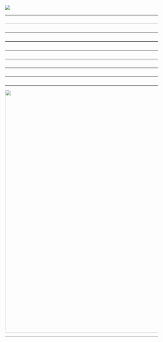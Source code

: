 <img src="I'm Manmeet Singh.png">

<img src="RevoQuant/1.png" alt="">
<img src="RevoQuant/2.png" alt="">
<img src="RevoQuant/3.png" alt="">
<img src="RevoQuant/4.png" alt="">
<img src="RevoQuant/5.png" alt="">
<img src="RevoQuant/6.png" alt="">

<img src="insights.png" alt="">
<img src="air.png" alt="">
<hr>
<img src="SALES.png" alt="">
<hr>
<img src="SALES DASHBOARD.jpg" alt="">
<hr>
<img src="D3.jpg" alt="">
<hr>
<img src="D4.jpg" alt="">
<hr>
<img src="Dashboard 1 (4).png" alt="">
<hr>
<img src="FLIGHT.png" alt="">
<hr>
<img src="covid.png" alt="" >
<hr>
<img src="usSales (2).png" alt="">
<hr>
<img src="Sheet 3.png" alt="" width="800px">
<hr>



  

